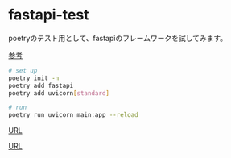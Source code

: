 # fastapi-test

poetryのテスト用として、fastapiのフレームワークを試してみます。

[参考]('https://fastapi.tiangolo.com/ja/')

``` bash
# set up
poetry init -n
poetry add fastapi
poetry add uvicorn[standard]

# run
poetry run uvicorn main:app --reload
```

[URL]('http://localhost:8000/')

[URL]('http://localhost:8000/docs')
